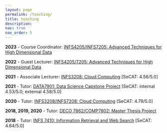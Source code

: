 ```yaml
---
layout: page
permalink: /teaching/
title: teaching
description: 
nav: true
nav_order: 5
---
```


**2023** - Course Coordinator: [INFS4205/INFS7205: Advanced Techniques for High Dimensional Data](https://my.uq.edu.au/programs-courses/course.html?course_code=INFS7205)

**2022** -  Guest Lecturer: [INFS4205/7205: Advanced Techniques for High Dimensional Data](https://my.uq.edu.au/programs-courses/course.html?course_code=INFS7205)

**2021** -  Associate Lecturer: [INFS3208: Cloud Computing](https://my.uq.edu.au/programs-courses/course.html?course_code=INFS3208) [SeCAT: 4.56/5.0]

**2021** - Tutor: [DATA7901: Data Science Capstone Project](https://my.uq.edu.au/programs-courses/course.html?course_code=DATA7901) [SeCAT: internal 4.53/5.0; external 4.58/5.0]

**2020** - Tutor: [INFS3208/INFS7208: Cloud Computing](https://my.uq.edu.au/programs-courses/course.html?course_code=INFS3208) [SeCAT: 4.79/5.0]

**2018, 2019, 2020** -  Tutor: [DECO 7862/COMP7802: Master Thesis Project](https://my.uq.edu.au/programs-courses/course.html?course_code=COMP7802)

**2018** - Tutor: [INFS 7410: Information Retrieval and Web Search](https://my.uq.edu.au/programs-courses/course.html?course_code=INFS7410) [SeCAT: 4.64/5.0]